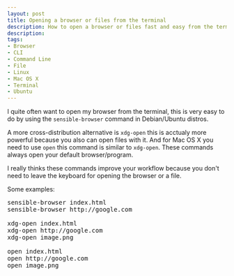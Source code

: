 ```yaml
---
layout: post
title: Opening a browser or files from the terminal
description: How to open a browser or files fast and easy from the terminal to improve your workflow.
description: 
tags:
- Browser
- CLI
- Command Line
- File
- Linux
- Mac OS X
- Terminal
- Ubuntu
---
```

I quite often want to open my browser from the terminal, this is very easy to do by using the <code>sensible-browser</code> command in Debian/Ubuntu distros.

A more cross-distribution alternative is <code>xdg-open</code> this is acctualy more powerful because you also can open files with it. And for Mac OS X you need to use <code>open</code> this command is similar to <code>xdg-open</code>. These commands always open your default browser/program.

I really thinks these commands improve your workflow because you don't need to leave the keyboard for opening the browser or a file.

Some examples:
<pre>
sensible-browser index.html
sensible-browser http://google.com

xdg-open index.html
xdg-open http://google.com
xdg-open image.png

open index.html
open http://google.com
open image.png 
</pre>
